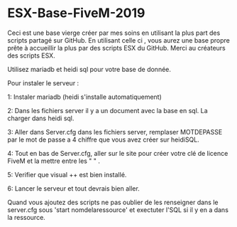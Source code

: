 # ESX-Base-FiveM-2019
Ceci est une base vierge créer par mes soins en utilisant la plus part des scripts partagé sur GitHub. En utilisant celle ci , vous aurez une base propre prête à accueillir la plus par des scripts ESX du GitHub. Merci au créateurs des scripts ESX.

Utilisez mariadb et heidi sql pour votre base de donnée. 

Pour instaler le serveur :

1: Instaler mariadb (heidi s'installe automatiquement) 

2: Dans les fichiers server il y a un document avec la base en sql. La charger dans heidi sql.

3: Aller dans Server.cfg dans les fichiers server, remplaser MOTDEPASSE par le mot de passe a 4 chiffre que vous avez créer sur heidiSQL.

4: Tout en bas de Server.cfg, aller sur le site pour créer votre clé de licence FiveM et la mettre entre les " " .

5: Verifier que visual ++ est bien installé. 

6: Lancer le serveur et tout devrais bien aller.

Quand vous ajoutez des scripts ne pas oublier de les renseigner dans le server.cfg sous 'start nomdelaressource' et exectuter l'SQL si il y en a dans la ressource. 

